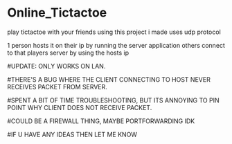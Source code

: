 # Online_Tictactoe

play tictactoe with your friends using this project i made
uses udp protocol

1 person hosts it on their ip by running the server application
others connect to that players server by using the hosts ip

#UPDATE: ONLY WORKS ON LAN. 


#THERE'S A BUG WHERE THE CLIENT CONNECTING TO HOST NEVER RECEIVES PACKET FROM SERVER.


#SPENT A BIT OF TIME TROUBLESHOOTING, BUT ITS ANNOYING TO PIN POINT WHY CLIENT DOES NOT RECEIVE PACKET.



#COULD BE A FIREWALL THING, MAYBE PORTFORWARDING IDK 


#IF U HAVE ANY IDEAS THEN LET ME KNOW
